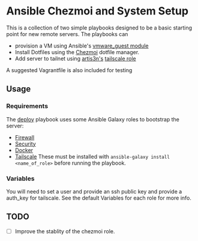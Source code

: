 # Ansible Chezmoi and System Setup

This is a collection of two simple playbooks designed to be a basic starting point for new remote servers. The playbooks can
- provision a VM using Ansible's [vmware_guest module](https://docs.ansible.com/ansible/latest/collections/community/vmware/vmware_guest_module.html#ansible-collections-community-vmware-vmware-guest-module)
- Install Dotfiles using the [Chezmoi](https://www.chezmoi.io/) dotfile manager.
- Add server to tailnet using [artis3n's](https://github.com/artis3n) [tailscale role](https://galaxy.ansible.com/artis3n/tailscale)

A suggested Vagrantfile is also included for testing

## Usage

### Requirements
The [deploy](provisioning/deploy.yml) playbook uses some Ansible Galaxy roles to bootstrap the server:
- [Firewall](https://galaxy.ansible.com/geerlingguy/firewall)
- [Security](https://galaxy.ansible.com/geerlingguy/security)
- [Docker](https://galaxy.ansible.com/geerlingguy/docker)
- [Tailscale](https://galaxy.ansible.com/artis3n/tailscale)
These must be installed with `ansible-galaxy install <name_of_role>` before running the playbook.

### Variables 

You will need to set a user and provide an ssh public key and provide a auth_key for tailscale.
See the default Variables for each role for more info.

## TODO

- [ ] Improve the stablity of the chezmoi role.
